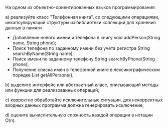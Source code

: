 ﻿На одном из объектно-ориентированных языков программирования:

a) реализуйте класс "Телефонная книга", со следующими операциями, инкапсулирующий
структуры из библиотеки коллекций для хранения данных в памяти
- Добавление нового имени и телефона в книгу
void addPerson(String name, String phone); 
- Поиск телефона по заданному имени без учета регистра
String searchByName(String name); 
- Поиск имени по заданному телефону
String searchByPhone(String phone); 
- Получение списка имен в телефонной книге в лексикографическом порядке
List<String> getAllPersons();

b) выделите интерфейс или абстрактный класс, описывающий методы или функции для
реализованных операций;

c) корректно обработайте исключительные ситуации, для некорректных входных данных
программа должна генерировать исключение;

d) оцените вычислительную сложность каждой операции в нотации O(n).